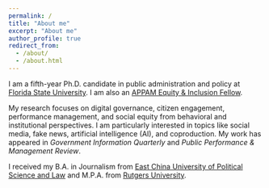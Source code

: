 ```yaml
---
permalink: /
title: "About me"
excerpt: "About me"
author_profile: true
redirect_from: 
  - /about/
  - /about.html
---
```


I am a fifth-year Ph.D. candidate in public administration and policy at [Florida State University](https://coss.fsu.edu/askew/). I am also an [APPAM Equity & Inclusion Fellow](https://www.appam.org/about-appam/awards/equity-inclusion-student-fellowship/2019/).

My research focuses on digital governance, citizen engagement, performance management, and social equity from behavioral and institutional perspectives. I am particularly interested in topics like social media, fake news, artificial intelligence (AI), and coproduction. My work has appeared in _Government Information Quarterly_ and _Public Performance & Management Review_.

I received my B.A. in Journalism from [East China University of Political Science and Law](https://www.ecupl.edu.cn/) and M.P.A. from [Rutgers University](https://spaa.newark.rutgers.edu/).
